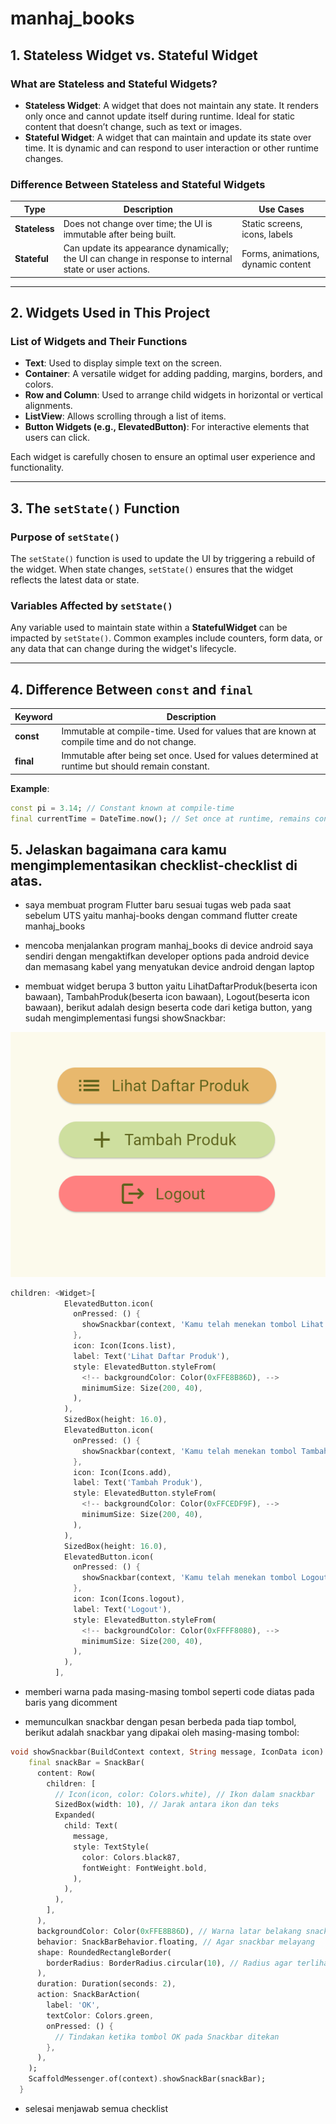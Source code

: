 # manhaj_books

## 1. Stateless Widget vs. Stateful Widget
### What are Stateless and Stateful Widgets?
- **Stateless Widget**: A widget that does not maintain any state. It renders only once and cannot update itself during runtime. Ideal for static content that doesn’t change, such as text or images.
- **Stateful Widget**: A widget that can maintain and update its state over time. It is dynamic and can respond to user interaction or other runtime changes.

### Difference Between Stateless and Stateful Widgets
| Type               | Description                                                                                             | Use Cases                              |
|--------------------|---------------------------------------------------------------------------------------------------------|----------------------------------------|
| **Stateless**      | Does not change over time; the UI is immutable after being built.                                       | Static screens, icons, labels          |
| **Stateful**       | Can update its appearance dynamically; the UI can change in response to internal state or user actions. | Forms, animations, dynamic content     |

---

## 2. Widgets Used in This Project
### List of Widgets and Their Functions
- **Text**: Used to display simple text on the screen.
- **Container**: A versatile widget for adding padding, margins, borders, and colors.
- **Row and Column**: Used to arrange child widgets in horizontal or vertical alignments.
- **ListView**: Allows scrolling through a list of items.
- **Button Widgets (e.g., ElevatedButton)**: For interactive elements that users can click.

Each widget is carefully chosen to ensure an optimal user experience and functionality.

---

## 3. The `setState()` Function
### Purpose of `setState()`
The `setState()` function is used to update the UI by triggering a rebuild of the widget. When state changes, `setState()` ensures that the widget reflects the latest data or state.

### Variables Affected by `setState()`
Any variable used to maintain state within a **StatefulWidget** can be impacted by `setState()`. Common examples include counters, form data, or any data that can change during the widget's lifecycle.

---

## 4. Difference Between `const` and `final`
| Keyword  | Description                                                                                       |
|----------|---------------------------------------------------------------------------------------------------|
| **const** | Immutable at compile-time. Used for values that are known at compile time and do not change.      |
| **final** | Immutable after being set once. Used for values determined at runtime but should remain constant. |

**Example**:
```dart
const pi = 3.14; // Constant known at compile-time
final currentTime = DateTime.now(); // Set once at runtime, remains constant
```
## 5. Jelaskan bagaimana cara kamu mengimplementasikan checklist-checklist di atas.

- saya membuat program Flutter baru sesuai tugas web pada saat sebelum UTS yaitu manhaj-books
dengan command flutter create manhaj_books

- mencoba menjalankan program manhaj_books di device android saya sendiri dengan mengaktifkan developer options pada android device dan memasang kabel yang menyatukan device android dengan laptop
- membuat widget berupa 3 button yaitu LihatDaftarProduk(beserta icon bawaan), TambahProduk(beserta icon bawaan), Logout(beserta icon bawaan), berikut adalah design beserta code dari ketiga button, yang sudah mengimplementasi fungsi showSnackbar:


![button design](image.png)

```dart
children: <Widget>[
            ElevatedButton.icon(
              onPressed: () {
                showSnackbar(context, 'Kamu telah menekan tombol Lihat Daftar Produk', Icons.list);
              },
              icon: Icon(Icons.list),
              label: Text('Lihat Daftar Produk'),
              style: ElevatedButton.styleFrom(
                <!-- backgroundColor: Color(0xFFE8B86D), -->
                minimumSize: Size(200, 40),
              ),
            ),
            SizedBox(height: 16.0),
            ElevatedButton.icon(
              onPressed: () {
                showSnackbar(context, 'Kamu telah menekan tombol Tambah Produk', Icons.add);
              },
              icon: Icon(Icons.add),
              label: Text('Tambah Produk'),
              style: ElevatedButton.styleFrom(
                <!-- backgroundColor: Color(0xFFCEDF9F), -->
                minimumSize: Size(200, 40),
              ),
            ),
            SizedBox(height: 16.0),
            ElevatedButton.icon(
              onPressed: () {
                showSnackbar(context, 'Kamu telah menekan tombol Logout', Icons.logout);
              },
              icon: Icon(Icons.logout),
              label: Text('Logout'),
              style: ElevatedButton.styleFrom(
                <!-- backgroundColor: Color(0xFFFF8080), -->
                minimumSize: Size(200, 40),
              ),
            ),
          ],
```

- memberi warna pada masing-masing tombol seperti code diatas pada baris yang dicomment

- memunculkan snackbar dengan pesan berbeda pada tiap tombol, berikut adalah snackbar yang dipakai oleh masing-masing tombol:
```dart
void showSnackbar(BuildContext context, String message, IconData icon) {
    final snackBar = SnackBar(
      content: Row(
        children: [
          // Icon(icon, color: Colors.white), // Ikon dalam snackbar
          SizedBox(width: 10), // Jarak antara ikon dan teks
          Expanded(
            child: Text(
              message,
              style: TextStyle(
                color: Colors.black87,
                fontWeight: FontWeight.bold,
              ),
            ),
          ),
        ],
      ),
      backgroundColor: Color(0xFFE8B86D), // Warna latar belakang snackbar
      behavior: SnackBarBehavior.floating, // Agar snackbar melayang
      shape: RoundedRectangleBorder(
        borderRadius: BorderRadius.circular(10), // Radius agar terlihat lebih modern
      ),
      duration: Duration(seconds: 2),
      action: SnackBarAction(
        label: 'OK',
        textColor: Colors.green,
        onPressed: () {
          // Tindakan ketika tombol OK pada Snackbar ditekan
        },
      ),
    );
    ScaffoldMessenger.of(context).showSnackBar(snackBar);
  }
```

- selesai menjawab semua checklist